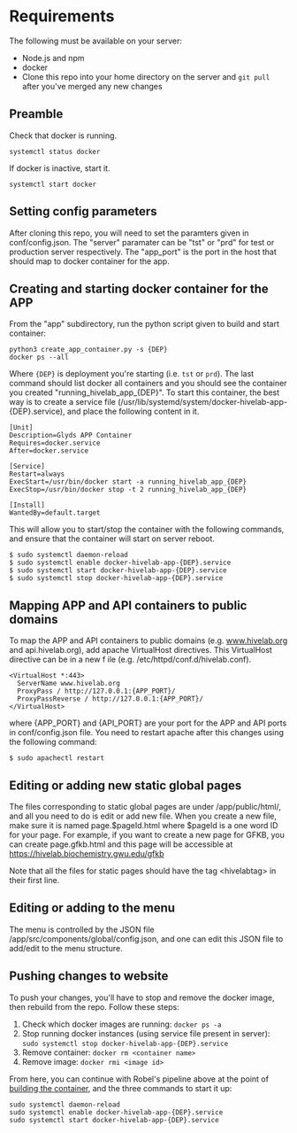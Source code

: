 # Requirements
The following must be available on your server:

* Node.js and npm
* docker
* Clone this repo into your home directory on the server and `git pull` after you've merged any new changes

## Preamble
Check that docker is running.
```
systemctl status docker
```

If docker is inactive, start it.
```
systemctl start docker
```

## Setting config parameters
After cloning this repo, you will need to set the paramters given in
conf/config.json. The "server" paramater can be "tst" or "prd" for
test or production server respectively. The "app_port" is the port
in the host that should map to docker container for the app.


## Creating and starting docker container for the APP

From the "app" subdirectory, run the python script given to build and start container:
  ```
  python3 create_app_container.py -s {DEP}
  docker ps --all
  ```
Where `{DEP}` is deployment you're starting (i.e. `tst` or `prd`). The last command should list docker all containers and you should see the container
you created "running_hivelab_app_{DEP}". To start this container, the best way is
to create a service file (/usr/lib/systemd/system/docker-hivelab-app-{DEP}.service),
and place the following content in it.

  ```
  [Unit]
  Description=Glyds APP Container
  Requires=docker.service
  After=docker.service

  [Service]
  Restart=always
  ExecStart=/usr/bin/docker start -a running_hivelab_app_{DEP}
  ExecStop=/usr/bin/docker stop -t 2 running_hivelab_app_{DEP}

  [Install]
  WantedBy=default.target
  ```
This will allow you to start/stop the container with the following commands, and ensure
that the container will start on server reboot.

  ```
  $ sudo systemctl daemon-reload 
  $ sudo systemctl enable docker-hivelab-app-{DEP}.service
  $ sudo systemctl start docker-hivelab-app-{DEP}.service
  $ sudo systemctl stop docker-hivelab-app-{DEP}.service
  ```


## Mapping APP and API containers to public domains
To map the APP and API containers to public domains (e.g. www.hivelab.org and api.hivelab.org),
add apache VirtualHost directives. This VirtualHost directive can be in a new f
ile (e.g. /etc/httpd/conf.d/hivelab.conf).

  ```
  <VirtualHost *:443>
    ServerName www.hivelab.org
    ProxyPass / http://127.0.0.1:{APP_PORT}/
    ProxyPassReverse / http://127.0.0.1:{APP_PORT}/
  </VirtualHost>

  ```

where {APP_PORT} and {API_PORT} are your port for the APP and API ports 
in conf/config.json file. You need to restart apache after this changes using 
the following command:

   ```
   $ sudo apachectl restart 
   ```


## Editing or adding new static global pages
The files corresponding to static global pages are under /app/public/html/, and all you
need to do is edit or add new file. When you create a new file, make sure it is named
page.$pageId.html where $pageId is a one word ID for your page. For example, if you 
want to create a new page for GFKB, you can create page.gfkb.html and this page
will be accessible at https://hivelab.biochemistry.gwu.edu/gfkb 

Note that all the files for static pages should have the tag \<hivelabtag\> in their
first line. 

## Editing or adding to the menu
The menu is controlled by the JSON file /app/src/components/global/config.json, and 
one can edit this JSON file to add/edit to the menu structure.

## Pushing changes to website
To push your changes, you'll have to stop and remove the docker image, then rebuild from the repo. Follow these steps:
1. Check which docker images are running:
`docker ps -a`
2. Stop running docker instances (using service file present in server):
`sudo systemctl stop docker-hivelab-app-{DEP}.service`
4. Remove container:
`docker rm <container name>`
5. Remove image:
`docker rmi <image id>`

From here, you can continue with Robel's pipeline above at the point of [building the container](https://github.com/GW-HIVE/hivelab#creating-and-starting-docker-container-for-the-app), and the three commands to start it up:
```
sudo systemctl daemon-reload 
sudo systemctl enable docker-hivelab-app-{DEP}.service
sudo systemctl start docker-hivelab-app-{DEP}.service
```








